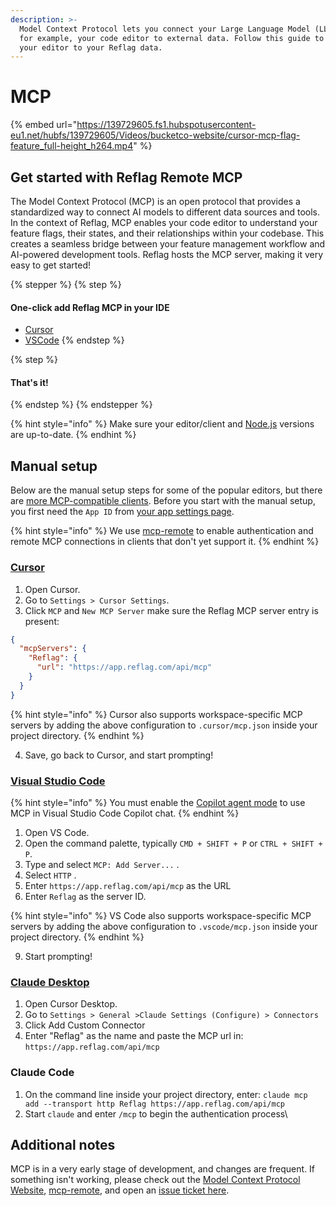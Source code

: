 ```yaml
---
description: >-
  Model Context Protocol lets you connect your Large Language Model (LLM) in,
  for example, your code editor to external data. Follow this guide to connect
  your editor to your Reflag data.
---
```


# MCP

{% embed url="https://139729605.fs1.hubspotusercontent-eu1.net/hubfs/139729605/Videos/bucketco-website/cursor-mcp-flag-feature_full-height_h264.mp4" %}

## Get started with Reflag Remote MCP

The Model Context Protocol (MCP) is an open protocol that provides a standardized way to connect AI models to different data sources and tools. In the context of Reflag, MCP enables your code editor to understand your feature flags, their states, and their relationships within your codebase. This creates a seamless bridge between your feature management workflow and AI-powered development tools. Reflag hosts the MCP server, making it very easy to get started!

{% stepper %}
{% step %}
#### One-click add Reflag MCP in your IDE

* [Cursor](cursor://anysphere.cursor-deeplink/mcp/install?name=Reflag\&config=eyJ1cmwiOiJodHRwczovL2FwcC5yZWZsYWcuY29tL2FwaS9tY3AiLCJ0eXBlIjoiaHR0cCJ9)
* [VSCode](vscode:mcp/install?%7B%22name%22%3A%22Reflag%22%2C%22gallery%22%3Afalse%2C%22url%22%3A%22https%3A%2F%2Fapp.reflag.com%2Fapi%2Fmcp%22%7D)
{% endstep %}

{% step %}
#### That's it!
{% endstep %}
{% endstepper %}

{% hint style="info" %}
Make sure your editor/client and [Node.js](https://nodejs.org/en/download) versions are up-to-date.
{% endhint %}

## Manual setup

Below are the manual setup steps for some of the popular editors, but there are [more MCP-compatible clients](https://modelcontextprotocol.io/clients). Before you start with the manual setup, you first need the `App ID` from [your app settings page](https://app.reflag.com/env-current/settings/app-general).

{% hint style="info" %}
We use [mcp-remote](https://www.npmjs.com/package/mcp-remote) to enable authentication and remote MCP connections in clients that don't yet support it.
{% endhint %}

### [Cursor](https://docs.cursor.com/context/model-context-protocol)

1. Open Cursor.
2. Go to `Settings > Cursor Settings`.
3. Click `MCP` and `New MCP Server`  make sure the Reflag MCP server entry is present:

```json
{
  "mcpServers": {
    "Reflag": {
      "url": "https://app.reflag.com/api/mcp"
    }
  }
}
```

{% hint style="info" %}
Cursor also supports workspace-specific MCP servers by adding the above configuration to `.cursor/mcp.json` inside your project directory.
{% endhint %}

4. Save, go back to Cursor, and start prompting!

### [Visual Studio Code](https://code.visualstudio.com/docs/copilot/chat/mcp-servers)

{% hint style="info" %}
You must enable the [Copilot agent mode](https://code.visualstudio.com/docs/copilot/chat/chat-agent-mode) to use MCP in Visual Studio Code Copilot chat.
{% endhint %}

1. Open VS Code.
2. Open the command palette, typically `CMD + SHIFT + P` or `CTRL + SHIFT + P`.
3. Type and select `MCP: Add Server...` .
4. Select `HTTP` .
5. Enter `https://app.reflag.com/api/mcp` as the URL
6. Enter `Reflag` as the server ID.

{% hint style="info" %}
VS Code also supports workspace-specific MCP servers by adding the above configuration to `.vscode/mcp.json` inside your project directory.
{% endhint %}

9. Start prompting!

### [Claude Desktop](https://modelcontextprotocol.io/quickstart/user)

1. Open Cursor Desktop.
2. Go to `Settings > General >Claude Settings (Configure) > Connectors`
3. Click Add Custom Connector
4. Enter "Reflag" as the name and paste the MCP url in: `https://app.reflag.com/api/mcp`

### Claude Code

1. On the command line inside your project directory, enter: `claude mcp add --transport http Reflag https://app.reflag.com/api/mcp`
2. Start `claude` and enter `/mcp` to begin the authentication process\


## Additional notes

MCP is in a very early stage of development, and changes are frequent. If something isn't working, please check out the [Model Context Protocol Website](https://modelcontextprotocol.io/), [mcp-remote](https://www.npmjs.com/package/mcp-remote?activeTab=versions), and open an [issue ticket here](https://github.com/reflagcom/reflag-javascript-sdk/issues).
